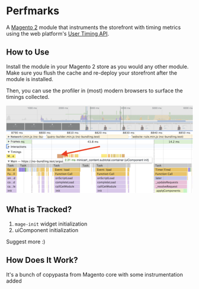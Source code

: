 # Perfmarks

A [Magento 2](https://github.com/magento/magento2) module that instruments the storefront with timing metrics using the web platform's [User Timing API](https://developer.mozilla.org/en-US/docs/Web/API/User_Timing_API/Using_the_User_Timing_API).

## How to Use

Install the module in your Magento 2 store as you would any other module. Make sure you flush the cache and re-deploy your storefront after the module is installed.

Then, you can use the profiler in (most) modern browsers to surface the timings collected.

![example-chrome-timeline](example.png)

## What is Tracked?

1. `mage-init` widget initialization
2. uiComponent initialization

Suggest more :)

## How Does It Work?

It's a bunch of copypasta from Magento core with some instrumentation added